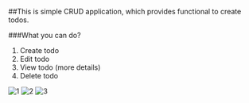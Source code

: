 ##This is simple CRUD application, which provides functional to create todos.

###What you can do?
1. Create todo
2. Edit todo
3. View todo (more details)
4. Delete todo

![1](https://cloud.githubusercontent.com/assets/4124371/18820176/4aef2e46-83d6-11e6-9f07-45e906fad778.png)
![2](https://cloud.githubusercontent.com/assets/4124371/18820179/5472e91c-83d6-11e6-9071-4b0dad00c245.png)
![3](https://cloud.githubusercontent.com/assets/4124371/18820180/54788458-83d6-11e6-8a47-34022059665d.png)
